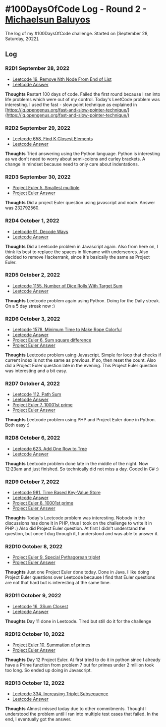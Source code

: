 # #100DaysOfCode Log - Round 2 - [Michaelsun Baluyos](https://www.MichaelBalyuos.com)

The log of my #100DaysOfCode challenge. Started on [September 28, Saturday, 2022].

## Log

### R2D1 September 28, 2022
- [Leetcode 19. Remove Nth Node From End of List](https://leetcode.com/problems/remove-nth-node-from-end-of-list/)
- [Leetcode Answer](Leetcode/19_Remove_Nth_Node_From_End_of_List.java)

**Thoughts** Restart 100 days of code. Failed the first round because I ran into life problems which were out of my control. Today's LeetCode problem was interesting. I used the fast - slow point technique as explained in [https://iq.opengenus.org/fast-and-slow-pointer-technique/](https://iq.opengenus.org/fast-and-slow-pointer-technique/)

### R2D2 September 29, 2022
- [Leetcode 658. Find K Closest Elements](https://leetcode.com/problems/find-k-closest-elements/)
- [Leetcode Answer](Leetcode/658_Find_K_Closest_Elements.py)

**Thoughts** Tried answering using the Python language. Python is interesting as we don't need to worry about semi-colons and curley brackets. A change in mindset because need to only care about indentations.

### R2D3 September 30, 2022
- [Project Euler 5. Smallest multiple](https://projecteuler.net/problem=5)
- [Project Euler Answer](Euler/5_Smallest_Multiple.js)

**Thoughts** Did a project Euler question using javascript and node. Answer was 232792560.

### R2D4 October 1, 2022
- [Leetcode 91. Decode Ways](https://leetcode.com/problems/decode-ways/)
- [Leetcode Answer](Leetcode/91_Decode_Ways.js)

**Thoughts** Did a Leetcode problem in Javascript again. Also from here on, I think its best to replace the spaces in filename with underscores. Also decided to remove Hackerrank, since it's basically the same as Project Euler.

### R2D5 October 2, 2022
- [Leetcode 1155. Number of Dice Rolls With Target Sum](https://leetcode.com/problems/number-of-dice-rolls-with-target-sum/)
- [Leetcode Answer](Leetcode/1155_Number_of_Dice_Rolls_With_Target_Sum.py)

**Thoughts** Leetcode problem again using Python. Doing for the Daily streak. On a 5 day streak now :)

### R2D6 October 3, 2022
- [Leetcode 1578. Minimum Time to Make Rope Colorful](https://leetcode.com/problems/minimum-time-to-make-rope-colorful/)
- [Leetcode Answer](Leetcode/1578_Minimum_Time_to_Make_Rope_Colorful.js)
- [Project Euler 6. Sum square difference](https://projecteuler.net/problem=6)
- [Project Euler Answer](Euler/6_Sum_square_difference.php)

**Thoughts** Leetcode problem using Javascript. Simple for loop that checks if current index is not the same as previous. If so, then reset the count. Also did a Project Euler question late in the evening. This Project Euler question was interesting and a bit easy.

### R2D7 October 4, 2022
- [Leetcode 112. Path Sum](https://leetcode.com/problems/path-sum/)
- [Leetcode Answer](Leetcode/112_Path_Sum.php)
- [Project Euler 7. 10001st prime](https://projecteuler.net/problem=7)
- [Project Euler Answer](Euler/7_10001st_prime.py)

**Thoughts** Leetcode problem using PHP and Project Euler done in Python. Both easy  :)

### R2D8 October 6, 2022
- [Leetcode 623. Add One Row to Tree](https://leetcode.com/problems/add-one-row-to-tree/)
- [Leetcode Answer](Leetcode/623_Add_One_Row_to_Tree.cs)

**Thoughts** Leetcode problem done late in the middle of the night. Now 12:23am and just finished. So technically did not miss a day. Coded in C# :)

### R2D9 October 7, 2022
- [Leetcode 981. Time Based Key-Value Store](https://leetcode.com/problems/time-based-key-value-store/)
- [Leetcode Answer](Leetcode/981_Time_Based_Key-Value_Store.php)
- [Project Euler 8. 10001st prime](https://projecteuler.net/problem=8)
- [Project Euler Answer](Euler/8_Largest_product_in_a_series.cs)

**Thoughts** Today's Leetcode problem was interesting. Nobody in the discussions has done it in PHP, thus I took on the challenge to write it in PHP :) Also did Project Euler question. At first I didn't understand the question, but once I dug through it, I understood and was able to answer it.

### R2D10 October 8, 2022
- [Project Euler 9. Special Pythagorean triplet](https://projecteuler.net/problem=9)
- [Project Euler Answer](Euler/8_Largest_product_in_a_series.cs)

**Thoughts** Just one Project Euler done today. Done in Java. I like doing Project Euler questions over Leetcode because I find that Euler questions are not that hard but is interesting at the same time.

### R2D11 October 9, 2022
- [Leetcode 16. 3Sum Closest](https://leetcode.com/problems/3sum-closest/)
- [Leetcode Answer](Leetcode/16_3Sum_Closest.py)

**Thoughts** Day 11 done in Leetcode. Tired but still do it for the challenge

### R2D12 October 10, 2022
- [Project Euler 10. Summation of primes](https://projecteuler.net/problem=10)
- [Project Euler Answer](Euler/10_Summation_of_primes.js)

**Thoughts** Day 12 Project Euler. At first tried to do it in python since I already have a Prime function from problem 7 but for primes under 2 million took too long. So ended up doing in Javascript. 

### R2D13 October 12, 2022
- [Leetcode 334. Increasing Triplet Subsequence](https://leetcode.com/problems/increasing-triplet-subsequence/)
- [Leetcode Answer](Leetcode/334_Increasing_Triplet_Subsequence.js)

**Thoughts** Almost missed today due to other commitments. Thought I understood the problem until I ran into multiple test cases that failed. In the end, I eventually got the answer.